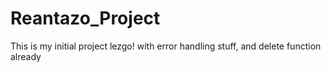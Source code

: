 # Reantazo_Project
This is my initial project lezgo! with error handling stuff, and delete function already
